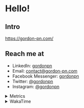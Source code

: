 # Hello!

## Intro

<https://gordon-pn.com/>

## Reach me at

- LinkedIn: [gordonpn](https://www.linkedin.com/in/gordonpn/)
- Email: [contact@gordon-pn.com](mailto:contact@gordon-pn.com)
- Facebook Messenger: [gordonpn](https://www.messenger.com/t/Gordonpn)
- Twitter: [@gordonpn](https://twitter.com/Gordonpn)
- Instagram: [@gordonpn](https://www.instagram.com/gordonpn/)

<details>
  <summary>Metrics</summary>

  <img align="center" src="https://github.com/gordonpn/gordonpn/blob/master/github-metrics.svg" alt="GitHub Metrics">

</details>

<details>
  <summary>WakaTime</summary>

  <!--START_SECTION:waka-->
📊 **This Week I Spent My Time On** 

```text
💬 Programming Languages: 
Java                     7 hrs 27 mins       ██████████████████░░░░░░░   70.30 % 
XML                      1 hr 4 mins         ███░░░░░░░░░░░░░░░░░░░░░░   10.10 % 
Other                    52 mins             ██░░░░░░░░░░░░░░░░░░░░░░░   08.18 % 
Makefile                 31 mins             █░░░░░░░░░░░░░░░░░░░░░░░░   05.02 % 
Text                     25 mins             █░░░░░░░░░░░░░░░░░░░░░░░░   04.00 % 

🔥 Editors: 
IntelliJ IDEA            9 hrs 18 mins       ██████████████████████░░░   87.71 % 
VS Code                  1 hr 18 mins        ███░░░░░░░░░░░░░░░░░░░░░░   12.29 % 
```


 Last Updated on 07/02/2025 16:25:45 UTC
<!--END_SECTION:waka-->
</details>

